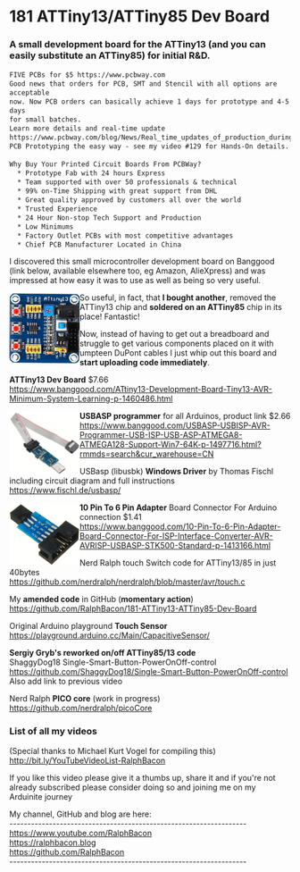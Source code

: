 # 181 ATTiny13/ATTiny85 Dev Board
### A small development board for the ATTiny13 (and you can easily substitute an ATTiny85) for initial R&D.  
```
FIVE PCBs for $5 https://www.pcbway.com  
Good news that orders for PCB, SMT and Stencil with all options are acceptable  
now. Now PCB orders can basically achieve 1 days for prototype and 4-5 days   
for small batches.  
Learn more details and real-time update  
https://www.pcbway.com/blog/News/Real_time_updates_of_production_during_the_epidemic.html  
PCB Prototyping the easy way - see my video #129 for Hands-On details.  

Why Buy Your Printed Circuit Boards From PCBWay?  
  * Prototype Fab with 24 hours Express  
  * Team supported with over 50 professionals & technical  
  * 99% on-Time Shipping with great support from DHL  
  * Great quality approved by customers all over the world  
  * Trusted Experience  
  * 24 Hour Non-stop Tech Support and Production  
  * Low Minimums  
  * Factory Outlet PCBs with most competitive advantages  
  * Chief PCB Manufacturer Located in China 
```

I discovered this small microcontroller development board on Banggood (link below, available elsewhere too, eg Amazon, AlieXpress) and was impressed at how easy it was to use as well as being so very useful.

<img src="/images/ATTiny13DevBoard.JPG" align="left" width="25%">

So useful, in fact, that **I bought another**, removed the ATTiny13 chip and **soldered on an ATTiny85** chip in its place! Fantastic!  

Now, instead of having to get out a breadboard and struggle to get various components placed on it with umpteen DuPont cables I just whip out this board and **start uploading code immediately**.  

**ATTiny13 Dev Board** $7.66  
https://www.banggood.com/ATtiny13-Development-Board-Tiny13-AVR-Minimum-System-Learning-p-1460486.html

<img src="/images/USBASP.JPG" align="left" width="25%">

**USBASP programmer** for all Arduinos, product link $2.66  
https://www.banggood.com/USBASP-USBISP-AVR-Programmer-USB-ISP-USB-ASP-ATMEGA8-ATMEGA128-Support-Win7-64K-p-1497716.html?rmmds=search&cur_warehouse=CN  

USBasp (libusbk) **Windows Driver** by Thomas Fischl  
including circuit diagram and full instructions  
https://www.fischl.de/usbasp/

<img src="/images/10PINADAPTER.JPG" align="left" width="25%">  

**10 Pin To 6 Pin Adapter** Board Connector For Arduino connection $1.41  
https://www.banggood.com/10-Pin-To-6-Pin-Adapter-Board-Connector-For-ISP-Interface-Converter-AVR-AVRISP-USBASP-STK500-Standard-p-1413166.html  

Nerd Ralph touch Switch code for ATTiny13/85 in just 40bytes  
https://github.com/nerdralph/nerdralph/blob/master/avr/touch.c

My **amended code** in GitHub (**momentary action**)  
https://github.com/RalphBacon/181-ATTiny13-ATTiny85-Dev-Board  

Original Arduino playground **Touch Sensor**  
https://playground.arduino.cc/Main/CapacitiveSensor/

**Sergiy Gryb's reworked on/off ATTiny85/13 code**  
ShaggyDog18 Single-Smart-Button-PowerOnOff-control  
https://github.com/ShaggyDog18/Single-Smart-Button-PowerOnOff-control
Also add link to previous video

Nerd Ralph **PICO core** (work in progress)  
https://github.com/nerdralph/picoCore

### List of all my videos  
(Special thanks to Michael Kurt Vogel for compiling this)  
http://bit.ly/YouTubeVideoList-RalphBacon

If you like this video please give it a thumbs up, share it and if you're not already subscribed please consider doing so and joining me on my Arduinite journey

My channel, GitHub and blog are here:  
\------------------------------------------------------------------  
https://www.youtube.com/RalphBacon  
https://ralphbacon.blog  
https://github.com/RalphBacon  
\------------------------------------------------------------------

